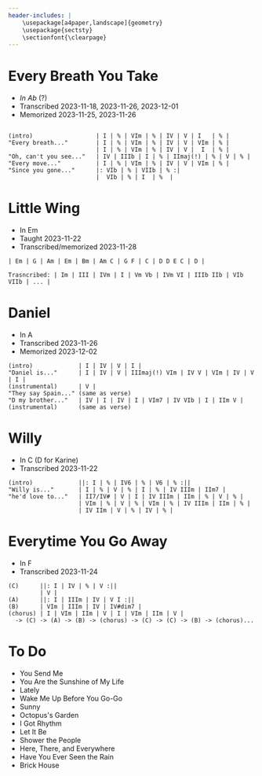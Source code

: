 ```yaml
---
header-includes: |
    \usepackage[a4paper,landscape]{geometry}
    \usepackage{sectsty}
    \sectionfont{\clearpage}
---
```


# Every Breath You Take

- _In Ab_ (?)
- Transcribed 2023-11-18, 2023-11-26, 2023-12-01
- Memorized 2023-11-25, 2023-11-26

```

(intro)                  | I | % | VIm | % | IV | V | I   | % |
"Every breath..."        | I | % | VIm | % | IV | V | VIm | % |
                         | I | % | VIm | % | IV | V |  I  | % |
"Oh, can't you see..."   | IV | IIIb | I | % | IImaj(!) | % | V | % |
"Every move..."          | I | % | VIm | % | IV | V | VIm | % |
"Since you gone..."      |: VIb | % | VIIb | % :|
                         |  VIb | % | I  | %  |
```


# Little Wing
- In Em
- Taught 2023-11-22
- Transcribed/memorized 2023-11-28

```
| Em | G | Am | Em | Bm | Am C | G F | C | D D E C | D |

Trasncribed: | Im | III | IVm | I | Vm Vb | IVm VI | IIIb IIb | VIb VIIb | ... |
```


# Daniel

- In A
- Transcribed 2023-11-26
- Memorized 2023-12-02

```
(intro)             | I | IV | V | I |
"Daniel is..."      | I | IV | V | IIImaj(!) VIm | IV V | VIm | IV | V | I |
(instrumental)      | V |
"They say Spain..." (same as verse)
"D my brother..."   | IV | I | IV | I | VIm7 | IV VIb | I | IIm V |
(instrumental)      (same as verse)
```



# Willy
- In C (D for Karine)
- Transcribed 2023-11-22

```
(intro)             ||: I | % | IV6 | % | V6 | % :||
"Willy is..."       | I | % | V | % | I | % | IV IIIm | IIm7 |
"he'd love to..."   | II7/IV# | V | I | IV IIIm | IIm | % | V | % |
                    | VIm | % | V | % | VIm | % | IV IIIm | IIm | % |
                    | IV IIm | V | % | IV | % |
```


# Everytime You Go Away
- In F
- Transcribed 2023-11-24

```
(C)      ||: I | IV | % | V :||
         | V |
(A)      ||: I | IIIm | IV | V I :||
(B)      | VIm | IIIm | IV | IV#dim7 |
(chorus) | I | VIm | IIm | V | I | VIm | IIm | V |
  -> (C) -> (A) -> (B) -> (chorus) -> (C) -> (C) -> (B) -> (chorus)...
```


# To Do
- You Send Me
- You Are the Sunshine of My Life
- Lately
- Wake Me Up Before You Go-Go
- Sunny
- Octopus's Garden
- I Got Rhythm
- Let It Be
- Shower the People
- Here, There, and Everywhere
- Have You Ever Seen the Rain
- Brick House
